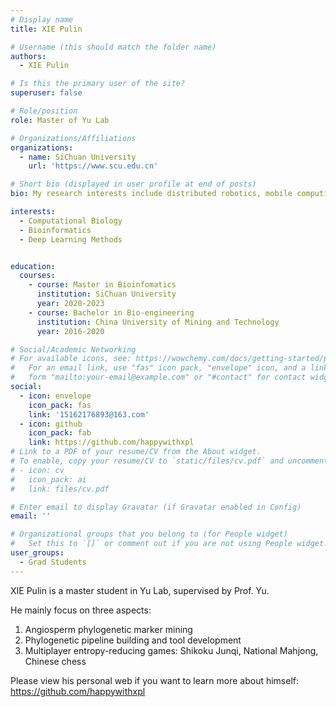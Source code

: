 ```yaml
---
# Display name
title: XIE Pulin

# Username (this should match the folder name)
authors:
  - XIE Pulin

# Is this the primary user of the site?
superuser: false

# Role/position
role: Master of Yu Lab

# Organizations/Affiliations
organizations:
  - name: SiChuan University
    url: 'https://www.scu.edu.cn'

# Short bio (displayed in user profile at end of posts)
bio: My research interests include distributed robotics, mobile computing and programmable matter.

interests:
  - Computational Biology
  - Bioinformatics
  - Deep Learning Methods


education:
  courses:
    - course: Master in Bioinfomatics
      institution: SiChuan University
      year: 2020-2023
    - course: Bachelor in Bio-engineering
      institution: China University of Mining and Technology
      year: 2016-2020

# Social/Academic Networking
# For available icons, see: https://wowchemy.com/docs/getting-started/page-builder/#icons
#   For an email link, use "fas" icon pack, "envelope" icon, and a link in the
#   form "mailto:your-email@example.com" or "#contact" for contact widget.
social:
  - icon: envelope
    icon_pack: fas
    link: '15162176893@163.com'
  - icon: github
    icon_pack: fab
    link: https://github.com/happywithxpl
# Link to a PDF of your resume/CV from the About widget.
# To enable, copy your resume/CV to `static/files/cv.pdf` and uncomment the lines below.
# - icon: cv
#   icon_pack: ai
#   link: files/cv.pdf

# Enter email to display Gravatar (if Gravatar enabled in Config)
email: ''

# Organizational groups that you belong to (for People widget)
#   Set this to `[]` or comment out if you are not using People widget.
user_groups:
  - Grad Students
---
```


XIE Pulin is a master student in Yu Lab, supervised by Prof. Yu.

He mainly focus on three aspects:
  1. Angiosperm phylogenetic marker mining 
  2. Phylogenetic pipeline building and tool development
  3. Multiplayer entropy-reducing games: Shikoku Junqi, National Mahjong, Chinese chess

Please view his personal web if you want to learn more about himself: https://github.com/happywithxpl

